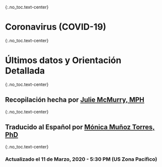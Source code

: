 {:.no_toc.text-center}
# Coronavirus (COVID-19)

{:.no_toc.text-center}
# Últimos datos y Orientación Detallada

{:.no_toc.text-center}
## Recopilación hecha por [Julie McMurry, MPH](https://twitter.com/flattencurve)

{:.no_toc.text-center}
## Traducido al Español por [Mónica Muñoz Torres, PhD](https://twitter.com/monimunozto)

{:.no_toc.text-center}
### Actualizado el 11 de Marzo, 2020 - 5:30 PM (US Zona Pacífico)
